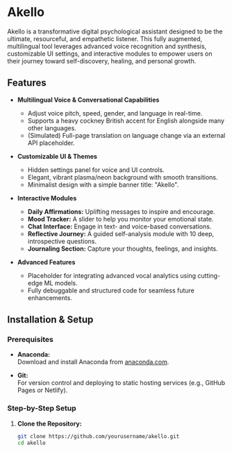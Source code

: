 # Akello

Akello is a transformative digital psychological assistant designed to be the ultimate, resourceful, and empathetic listener. This fully augmented, multilingual tool leverages advanced voice recognition and synthesis, customizable UI settings, and interactive modules to empower users on their journey toward self-discovery, healing, and personal growth.

## Features

- **Multilingual Voice & Conversational Capabilities**  
  - Adjust voice pitch, speed, gender, and language in real-time.
  - Supports a heavy cockney British accent for English alongside many other languages.
  - (Simulated) Full-page translation on language change via an external API placeholder.

- **Customizable UI & Themes**  
  - Hidden settings panel for voice and UI controls.
  - Elegant, vibrant plasma/neon background with smooth transitions.
  - Minimalist design with a simple banner title: "Akello".

- **Interactive Modules**  
  - **Daily Affirmations:** Uplifting messages to inspire and encourage.
  - **Mood Tracker:** A slider to help you monitor your emotional state.
  - **Chat Interface:** Engage in text- and voice-based conversations.
  - **Reflective Journey:** A guided self-analysis module with 10 deep, introspective questions.
  - **Journaling Section:** Capture your thoughts, feelings, and insights.

- **Advanced Features**  
  - Placeholder for integrating advanced vocal analytics using cutting-edge ML models.
  - Fully debuggable and structured code for seamless future enhancements.

## Installation & Setup

### Prerequisites

- **Anaconda:**  
  Download and install Anaconda from [anaconda.com](https://www.anaconda.com/products/distribution).

- **Git:**  
  For version control and deploying to static hosting services (e.g., GitHub Pages or Netlify).

### Step-by-Step Setup

1. **Clone the Repository:**

   ```bash
   git clone https://github.com/yourusername/akello.git
   cd akello
